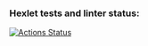 ### Hexlet tests and linter status:
[![Actions Status](https://github.com/ipsdv/qa-engineer-project-84/workflows/hexlet-check/badge.svg)](https://github.com/ipsdv/qa-engineer-project-84/actions)